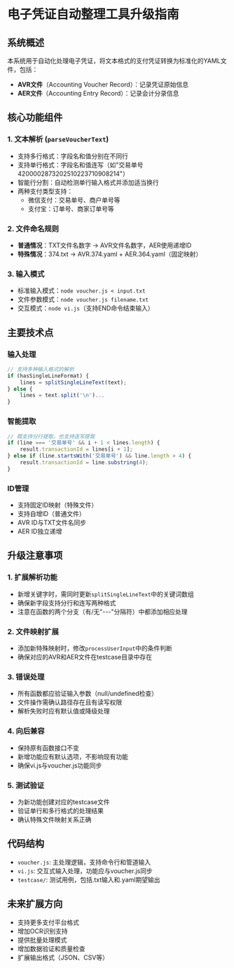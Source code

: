 # 电子凭证自动整理工具升级指南

## 系统概述
本系统用于自动化处理电子凭证，将文本格式的支付凭证转换为标准化的YAML文件，包括：
- **AVR文件**（Accounting Voucher Record）：记录凭证原始信息
- **AER文件**（Accounting Entry Record）：记录会计分录信息

## 核心功能组件

### 1. 文本解析 (`parseVoucherText`)
- 支持多行格式：字段名和值分别在不同行
- 支持单行格式：字段名和值连写（如"交易单号4200002873202510223710908214"）
- 智能行分割：自动检测单行输入格式并添加适当换行
- 两种支付类型支持：
  - 微信支付：交易单号、商户单号等
  - 支付宝：订单号、商家订单号等

### 2. 文件命名规则
- **普通情况**：TXT文件名数字 → AVR文件名数字，AER使用递增ID
- **特殊情况**：374.txt → AVR.374.yaml + AER.364.yaml（固定映射）

### 3. 输入模式
- 标准输入模式：`node voucher.js < input.txt`
- 文件参数模式：`node voucher.js filename.txt`
- 交互模式：`node vi.js`（支持END命令结束输入）

## 主要技术点

### 输入处理
```javascript
// 支持多种输入格式的解析
if (hasSingleLineFormat) {
    lines = splitSingleLineText(text);
} else {
    lines = text.split('\n')...
}
```

### 智能提取
```javascript
// 既支持分行提取，也支持连写提取
if (line === '交易单号' && i + 1 < lines.length) {
    result.transactionId = lines[i + 1];
} else if (line.startsWith('交易单号') && line.length > 4) {
    result.transactionId = line.substring(4);
}
```

### ID管理
- 支持固定ID映射（特殊文件）
- 支持自增ID（普通文件）
- AVR ID与TXT文件名同步
- AER ID独立递增

## 升级注意事项

### 1. 扩展解析功能
- 新增关键字时，需同时更新`splitSingleLineText`中的关键词数组
- 确保新字段支持分行和连写两种格式
- 注意在函数的两个分支（有/无"---"分隔符）中都添加相应处理

### 2. 文件映射扩展
- 添加新特殊映射时，修改`processUserInput`中的条件判断
- 确保对应的AVR和AER文件在testcase目录中存在

### 3. 错误处理
- 所有函数都应验证输入参数（null/undefined检查）
- 文件操作需确认路径存在且有读写权限
- 解析失败时应有默认值或降级处理

### 4. 向后兼容
- 保持原有函数接口不变
- 新增功能应有默认选项，不影响现有功能
- 确保vi.js与voucher.js功能同步

### 5. 测试验证
- 为新功能创建对应的testcase文件
- 验证单行和多行格式的处理结果
- 确认特殊文件映射关系正确

## 代码结构
- `voucher.js`: 主处理逻辑，支持命令行和管道输入
- `vi.js`: 交互式输入处理，功能应与voucher.js同步
- `testcase/`: 测试用例，包括.txt输入和.yaml期望输出

## 未来扩展方向
- 支持更多支付平台格式
- 增加OCR识别支持
- 提供批量处理模式
- 增加数据验证和质量检查
- 扩展输出格式（JSON、CSV等）